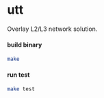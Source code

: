# utt

Overlay L2/L3 network solution.

#### build binary

```bash
make
```

#### run test

```bash
make test
```
